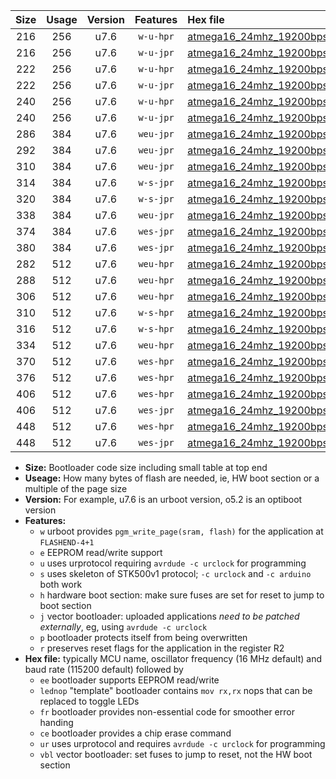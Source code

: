 |Size|Usage|Version|Features|Hex file|
|:-:|:-:|:-:|:-:|:--|
|216|256|u7.6|`w-u-hpr`|[atmega16_24mhz_19200bps_ur.hex](https://raw.githubusercontent.com/stefanrueger/urboot/main/atmega16_24mhz_19200bps_ur.hex)|
|216|256|u7.6|`w-u-jpr`|[atmega16_24mhz_19200bps_ur_vbl.hex](https://raw.githubusercontent.com/stefanrueger/urboot/main/atmega16_24mhz_19200bps_ur_vbl.hex)|
|222|256|u7.6|`w-u-hpr`|[atmega16_24mhz_19200bps_lednop_ur.hex](https://raw.githubusercontent.com/stefanrueger/urboot/main/atmega16_24mhz_19200bps_lednop_ur.hex)|
|222|256|u7.6|`w-u-jpr`|[atmega16_24mhz_19200bps_lednop_ur_vbl.hex](https://raw.githubusercontent.com/stefanrueger/urboot/main/atmega16_24mhz_19200bps_lednop_ur_vbl.hex)|
|240|256|u7.6|`w-u-hpr`|[atmega16_24mhz_19200bps_lednop_fr_ur.hex](https://raw.githubusercontent.com/stefanrueger/urboot/main/atmega16_24mhz_19200bps_lednop_fr_ur.hex)|
|240|256|u7.6|`w-u-jpr`|[atmega16_24mhz_19200bps_lednop_fr_ur_vbl.hex](https://raw.githubusercontent.com/stefanrueger/urboot/main/atmega16_24mhz_19200bps_lednop_fr_ur_vbl.hex)|
|286|384|u7.6|`weu-jpr`|[atmega16_24mhz_19200bps_ee_ur_vbl.hex](https://raw.githubusercontent.com/stefanrueger/urboot/main/atmega16_24mhz_19200bps_ee_ur_vbl.hex)|
|292|384|u7.6|`weu-jpr`|[atmega16_24mhz_19200bps_ee_lednop_ur_vbl.hex](https://raw.githubusercontent.com/stefanrueger/urboot/main/atmega16_24mhz_19200bps_ee_lednop_ur_vbl.hex)|
|310|384|u7.6|`weu-jpr`|[atmega16_24mhz_19200bps_ee_lednop_fr_ur_vbl.hex](https://raw.githubusercontent.com/stefanrueger/urboot/main/atmega16_24mhz_19200bps_ee_lednop_fr_ur_vbl.hex)|
|314|384|u7.6|`w-s-jpr`|[atmega16_24mhz_19200bps_vbl.hex](https://raw.githubusercontent.com/stefanrueger/urboot/main/atmega16_24mhz_19200bps_vbl.hex)|
|320|384|u7.6|`w-s-jpr`|[atmega16_24mhz_19200bps_lednop_vbl.hex](https://raw.githubusercontent.com/stefanrueger/urboot/main/atmega16_24mhz_19200bps_lednop_vbl.hex)|
|338|384|u7.6|`weu-jpr`|[atmega16_24mhz_19200bps_ee_lednop_fr_ce_ur_vbl.hex](https://raw.githubusercontent.com/stefanrueger/urboot/main/atmega16_24mhz_19200bps_ee_lednop_fr_ce_ur_vbl.hex)|
|374|384|u7.6|`wes-jpr`|[atmega16_24mhz_19200bps_ee_vbl.hex](https://raw.githubusercontent.com/stefanrueger/urboot/main/atmega16_24mhz_19200bps_ee_vbl.hex)|
|380|384|u7.6|`wes-jpr`|[atmega16_24mhz_19200bps_ee_lednop_vbl.hex](https://raw.githubusercontent.com/stefanrueger/urboot/main/atmega16_24mhz_19200bps_ee_lednop_vbl.hex)|
|282|512|u7.6|`weu-hpr`|[atmega16_24mhz_19200bps_ee_ur.hex](https://raw.githubusercontent.com/stefanrueger/urboot/main/atmega16_24mhz_19200bps_ee_ur.hex)|
|288|512|u7.6|`weu-hpr`|[atmega16_24mhz_19200bps_ee_lednop_ur.hex](https://raw.githubusercontent.com/stefanrueger/urboot/main/atmega16_24mhz_19200bps_ee_lednop_ur.hex)|
|306|512|u7.6|`weu-hpr`|[atmega16_24mhz_19200bps_ee_lednop_fr_ur.hex](https://raw.githubusercontent.com/stefanrueger/urboot/main/atmega16_24mhz_19200bps_ee_lednop_fr_ur.hex)|
|310|512|u7.6|`w-s-hpr`|[atmega16_24mhz_19200bps.hex](https://raw.githubusercontent.com/stefanrueger/urboot/main/atmega16_24mhz_19200bps.hex)|
|316|512|u7.6|`w-s-hpr`|[atmega16_24mhz_19200bps_lednop.hex](https://raw.githubusercontent.com/stefanrueger/urboot/main/atmega16_24mhz_19200bps_lednop.hex)|
|334|512|u7.6|`weu-hpr`|[atmega16_24mhz_19200bps_ee_lednop_fr_ce_ur.hex](https://raw.githubusercontent.com/stefanrueger/urboot/main/atmega16_24mhz_19200bps_ee_lednop_fr_ce_ur.hex)|
|370|512|u7.6|`wes-hpr`|[atmega16_24mhz_19200bps_ee.hex](https://raw.githubusercontent.com/stefanrueger/urboot/main/atmega16_24mhz_19200bps_ee.hex)|
|376|512|u7.6|`wes-hpr`|[atmega16_24mhz_19200bps_ee_lednop.hex](https://raw.githubusercontent.com/stefanrueger/urboot/main/atmega16_24mhz_19200bps_ee_lednop.hex)|
|406|512|u7.6|`wes-hpr`|[atmega16_24mhz_19200bps_ee_lednop_fr.hex](https://raw.githubusercontent.com/stefanrueger/urboot/main/atmega16_24mhz_19200bps_ee_lednop_fr.hex)|
|406|512|u7.6|`wes-jpr`|[atmega16_24mhz_19200bps_ee_lednop_fr_vbl.hex](https://raw.githubusercontent.com/stefanrueger/urboot/main/atmega16_24mhz_19200bps_ee_lednop_fr_vbl.hex)|
|448|512|u7.6|`wes-hpr`|[atmega16_24mhz_19200bps_ee_lednop_fr_ce.hex](https://raw.githubusercontent.com/stefanrueger/urboot/main/atmega16_24mhz_19200bps_ee_lednop_fr_ce.hex)|
|448|512|u7.6|`wes-jpr`|[atmega16_24mhz_19200bps_ee_lednop_fr_ce_vbl.hex](https://raw.githubusercontent.com/stefanrueger/urboot/main/atmega16_24mhz_19200bps_ee_lednop_fr_ce_vbl.hex)|

- **Size:** Bootloader code size including small table at top end
- **Useage:** How many bytes of flash are needed, ie, HW boot section or a multiple of the page size
- **Version:** For example, u7.6 is an urboot version, o5.2 is an optiboot version
- **Features:**
  + `w` urboot provides `pgm_write_page(sram, flash)` for the application at `FLASHEND-4+1`
  + `e` EEPROM read/write support
  + `u` uses urprotocol requiring `avrdude -c urclock` for programming
  + `s` uses skeleton of STK500v1 protocol; `-c urclock` and `-c arduino` both work
  + `h` hardware boot section: make sure fuses are set for reset to jump to boot section
  + `j` vector bootloader: uploaded applications *need to be patched externally*, eg, using `avrdude -c urclock`
  + `p` bootloader protects itself from being overwritten
  + `r` preserves reset flags for the application in the register R2
- **Hex file:** typically MCU name, oscillator frequency (16 MHz default) and baud rate (115200 default) followed by
  + `ee` bootloader supports EEPROM read/write
  + `lednop` "template" bootloader contains `mov rx,rx` nops that can be replaced to toggle LEDs
  + `fr` bootloader provides non-essential code for smoother error handing
  + `ce` bootloader provides a chip erase command
  + `ur` uses urprotocol and requires `avrdude -c urclock` for programming
  + `vbl` vector bootloader: set fuses to jump to reset, not the HW boot section
